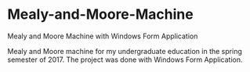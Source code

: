 # Mealy-and-Moore-Machine
Mealy and Moore Machine with Windows Form Application


Mealy and Moore machine for my undergraduate education in the spring semester of 2017.
The project was done with Windows Form Application.
